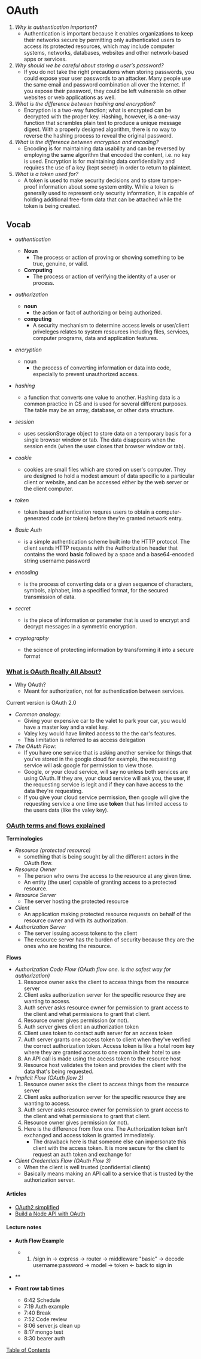 # OAuth

1. _Why is authentication important?_
   - Authentication is important because it enables organizations to keep their networks secure by permitting only authenticated users to access its protected resources, which may include computer systems, networks, databases, websites and other network-based apps or services.
1. _Why should we be careful about storing a user’s password?_
   - If you do not take the right precautions when storing passwords, you could expose your user passwords to an attacker. Many people use the same email and password combination all over the Internet. If you expose their password, they could be left vulnerable on other websites or web applications as well.
1. _What is the difference between hashing and encryption?_
   - Encryption is a two-way function; what is encrypted can be decrypted with the proper key. Hashing, however, is a one-way function that scrambles plain text to produce a unique message digest. With a properly designed algorithm, there is no way to reverse the hashing process to reveal the original password.
1. _What is the difference between encryption and encoding?_
   - Encoding is for maintaining data usability and can be reversed by employing the same algorithm that encoded the content, i.e. no key is used. Encryption is for maintaining data confidentiality and requires the use of a key (kept secret) in order to return to plaintext.
1. _What is a token used for?_
   - A token is used to make security decisions and to store tamper-proof information about some system entity. While a token is generally used to represent only security information, it is capable of holding additional free-form data that can be attached while the token is being created.

## Vocab

- _authentication_
  - **Noun**
    - The process or action of proving or showing something to be true, genuine, or valid.
  - **Computing**
    - The process or action of verifying the identity of a user or process.
- _authorization_
  - **noun**
    - the action or fact of authorizing or being authorized.
  - **computing**
    - A security mechanism to determine access levels or user/client priveleges relates to system resources including files, services, computer programs, data and application features.
- _encryption_
  - noun
    - the process of converting information or data into code, especially to prevent unauthorized access.
- _hashing_
  - a function that converts one value to another. Hashing data is a common practice in CS and is used for several different purposes. The table may be an array, database, or other data structure.
- _session_
  - uses sessionStorage object to store data on a temporary basis for a single browser window or tab. The data disappears when the session ends (when the user closes that browser window or tab).
- _cookie_
  - cookies are small files which are stored on user's computer. They are designed to hold a modest amount of data specific to a particular client or website, and can be accessed either by the web server or the client computer.
- _token_

  - token based authentication requres users to obtain a computer-generated code (or token) before they're granted network entry.

- _Basic Auth_
  - is a simple authentication scheme built into the HTTP protocol. The client sends HTTP requests with the Authorization header that contains the word **basic** followed by a space and a base64-encoded string username:password
- _encoding_
  - is the process of converting data or a given sequence of characters, symbols, alphabet, into a specified format, for the secured transmission of data.
- _secret_
  - is the piece of information or parameter that is used to encrypt and decrypt messages in a symmetric encryption.
- _cryptography_
  - the science of protecting information by transforming it into a secure format

### [What is OAuth Really All About?](https://www.youtube.com/watch?v=t4-416mg6iU)

- Why OAuth?
  - Meant for authorization, not for authentication between services.

Current version is OAuth 2.0

- _Common analogy:_
  - Giving your expensive car to the valet to park your car, you would have a master key and a valet key.
  - Valey key would have limited access to the the car's features.
  - This limitation is referred to as access delegation
- _The OAuth Flow:_
  - If you have one service that is asking another service for things that you've stored in the google cloud for example, the requesting service will ask google for permission to view those.
  - Google, or your cloud service, will say no unless both services are using OAuth. If they are, your cloud service will ask you, the user, if the requesting service is legit and if they can have access to the data they're requesting.
  - If you give your cloud service permission, then google will give the requesting service a one time use **token** that has limited access to the users data (like the valey key).

### [OAuth terms and flows explained](https://www.youtube.com/watch?v=3pZ3Nh8tgTE)

**Terminologies**

- _Resource (protected resource)_
  - something that is being sought by all the different actors in the OAuth flow.
- _Resource Owner_
  - The person who owns the access to the resource at any given time.
  - An entity (the user) capable of granting access to a protected resource.
- _Resource Server_
  - The server hosting the protected resource
- _Client_
  - An application making protected resource requests on behalf of the resource owner and with its authorization.
- _Authorization Server_
  - The server issuing access tokens to the client
  - The resource server has the burden of security because they are the ones who are hosting the resource.

**Flows**

- _Authorization Code Flow (OAuth flow one. is the safest way for authorization)_
  1.  Resource owner asks the client to access things from the resource server
  1.  Client asks authorization server for the specific resource they are wanting to access.
  1.  Auth server asks resource owner for permission to grant access to the client and what permissions to grant that client.
  1.  Resource owner gives permission (or not).
  1.  Auth server gives client an authorization token
  1.  Client uses token to contact auth server for an access token
  1.  Auth server grants one access token to client when they've verified the correct authorization token. Access token is like a hotel room key where they are granted access to one room in their hotel to use
  1.  An API call is made using the access token to the resource host
  1.  Resource host validates the token and provides the client with the data that's being requested.
- _Implicit Flow (OAuth flow 2)_
  1. Resource owner asks the client to access things from the resource server
  1. Client asks authorization server for the specific resource they are wanting to access.
  1. Auth server asks resource owner for permission to grant access to the client and what permissions to grant that client.
  1. Resource owner gives permission (or not).
  1. Here is the difference from flow one. The Authorization token isn't exchanged and access token is granted immediately.
     - The drawback here is that someone else can impersonate this client with the access token. It is more secure for the client to request an auth token and exchange for
- _Client Credentials Flow (OAuth Flow 3)_
  - When the client is well trusted (confidential clients)
  - Basically means making an API call to a service that is trusted by the authorization server.

#### Articles

- [OAuth2 simplified](https://aaronparecki.com/oauth-2-simplified/)
- [Build a Node API with OAuth](https://developer.okta.com/blog/2018/08/21/build-secure-rest-api-with-node)

#### Lecture notes

- **Auth Flow Example**

  - 1. /sign in
       -> express
       -> router
       -> middleware "basic"
       -> decode username:password
       -> model
       -> token
       <- back to sign in

- \*\*

- **Front row tab times**
  - 6:42 Schedule
  - 7:19 Auth example
  - 7:40 Break
  - 7:52 Code review
  - 8:06 server.js clean up
  - 8:17 mongo test
  - 8:30 bearer auth

[Table of Contents](../README.md)

